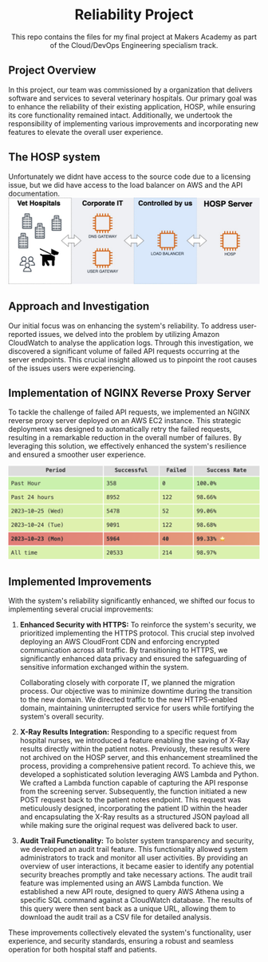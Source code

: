 <h1 align="center">
Reliability Project
</h1>

<p align='center'>This repo contains the files for my final project at Makers Academy as part of the Cloud/DevOps Engineering specialism track.</p>

## Project Overview

In this project, our team was commissioned by a organization that delivers software and services to several veterinary hospitals. Our primary goal was to enhance the reliability of their existing application, HOSP, while ensuring its core functionality remained intact. Additionally, we undertook the responsibility of implementing various improvements and incorporating new features to elevate the overall user experience.


## The HOSP system
Unfortunately we didnt have access to the source code due to a licensing issue, but we did have access to the load balancer on AWS and the API documentation.</br>
![HOSP Diagram](/diagrams/HOSP-diagram.jpg)



## Approach and Investigation

Our initial focus was on enhancing the system's reliability. To address user-reported issues, we delved into the problem by utilizing Amazon CloudWatch to analyse the application logs. Through this investigation, we discovered a significant volume of failed API requests occurring at the server endpoints. This crucial insight allowed us to pinpoint the root causes of the issues users were experiencing.


## Implementation of NGINX Reverse Proxy Server

To tackle the challenge of failed API requests, we implemented an NGINX reverse proxy server deployed on an AWS EC2 instance. This strategic deployment was designed to automatically retry the failed requests, resulting in a remarkable reduction in the overall number of failures. By leveraging this solution, we effectively enhanced the system's resilience and ensured a smoother user experience.

![dashboard](/diagrams/dashboard.png)


## Implemented Improvements

With the system's reliability significantly enhanced, we shifted our focus to implementing several crucial improvements:

1. **Enhanced Security with HTTPS:**
   To reinforce the system's security, we prioritized implementing the HTTPS protocol. This crucial step involved deploying an AWS CloudFront CDN and enforcing encrypted communication across all traffic. By transitioning to HTTPS, we significantly enhanced data privacy and ensured the safeguarding of sensitive information exchanged within the system.

    Collaborating closely with corporate IT, we planned the migration process. Our objective was to minimize downtime during the transition to the new domain. We directed traffic to the new HTTPS-enabled domain, maintaining uninterrupted service for users while fortifying the system's overall security.

2. **X-Ray Results Integration:**
   Responding to a specific request from hospital nurses, we introduced a feature enabling the saving of X-Ray results directly within the patient notes. Previously, these results were not archived on the HOSP server, and this enhancement streamlined the process, providing a comprehensive patient record. To achieve this, we developed a sophisticated solution leveraging AWS Lambda and Python. We crafted a Lambda function capable of capturing the API response from the screening server. Subsequently, the function initiated a new POST request back to the patient notes endpoint. This request was meticulously designed, incorporating the patient ID within the header and encapsulating the X-Ray results as a structured JSON payload all while making sure the original request was delivered back to user.

3. **Audit Trail Functionality:**
   To bolster system transparency and security, we developed an audit trail feature. This functionality allowed system administrators to track and monitor all user activities. By providing an overview of user interactions, it became easier to identify any potential security breaches promptly and take necessary actions. The audit trail feature was implemented using an AWS Lambda function. We established a new API route, designed to query AWS Athena using a specific SQL command against a CloudWatch database. The results of this query were then sent back as a unique URL, allowing them to download the audit trail as a CSV file for detailed analysis.

These improvements collectively elevated the system's functionality, user experience, and security standards, ensuring a robust and seamless operation for both hospital staff and patients.








